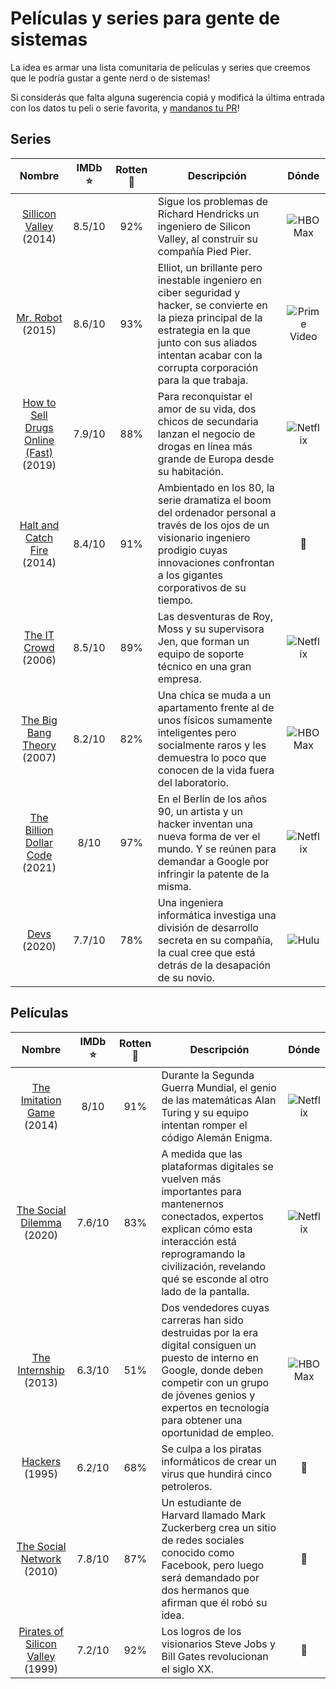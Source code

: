 # Películas y series para gente de sistemas

La idea es armar una lista comunitaria de películas y series que creemos que le podría gustar a gente nerd o de sistemas!

Si considerás que falta alguna sugerencia copiá y modificá la última entrada con los datos tu peli o serie favorita, y [mandanos tu PR](https://github.com/firstcontributions/first-contributions/blob/main/translations/README.es.md)!

## Series

| Nombre | IMDb ⭐ | Rotten 🍅 | Descripción | Dónde | 
| :----: | :-----: | :----------------: | ----------- | :---: |
| [Sillicon Valley](https://www.imdb.com/title/tt2575988/) (2014) | 8.5/10 | 92% | Sigue los problemas de Richard Hendricks un ingeniero de Silicon Valley, al construir su compañía Pied Pier. | ![HBO Max](https://images.justwatch.com/icon/285237061/s40) |
| [Mr. Robot](https://www.imdb.com/title/tt4158110/) (2015) | 8.6/10 | 93% | Elliot, un brillante pero inestable ingeniero en ciber seguridad y hacker, se convierte en la pieza principal de la estrategia en la que junto con sus aliados intentan acabar con la corrupta corporación para la que trabaja. | ![Prime Video](https://images.justwatch.com/icon/52449539/s40) |
| [How to Sell Drugs Online (Fast)](https://www.imdb.com/title/tt9184994/) (2019) | 7.9/10 | 88% | Para reconquistar el amor de su vida, dos chicos de secundaria lanzan el negocio de drogas en línea más grande de Europa desde su habitación. | ![Netflix](https://images.justwatch.com/icon/207360008/s40) |
| [Halt and Catch Fire](https://www.imdb.com/title/tt2543312/) (2014) | 8.4/10 | 91% | Ambientado en los 80, la serie dramatiza el boom del ordenador personal a través de los ojos de un visionario ingeniero prodigio cuyas innovaciones confrontan a los gigantes corporativos de su tiempo. | 👀 |
| [The IT Crowd](https://www.imdb.com/title/tt0487831/) (2006) | 8.5/10 | 89% | Las desventuras de Roy, Moss y su supervisora Jen, que forman un equipo de soporte técnico en una gran empresa. | ![Netflix](https://images.justwatch.com/icon/207360008/s40) |
| [The Big Bang Theory](https://www.imdb.com/title/tt0898266/) (2007) | 8.2/10 | 82% | Una chica se muda a un apartamento frente al de unos físicos sumamente inteligentes pero socialmente raros y les demuestra lo poco que conocen de la vida fuera del laboratorio. | ![HBO Max](https://images.justwatch.com/icon/285237061/s40) |
| [The Billion Dollar Code](https://www.imdb.com/title/tt15392100/) (2021) | 8/10 | 97% | En el Berlín de los años 90, un artista y un hacker inventan una nueva forma de ver el mundo. Y se reúnen para demandar a Google por infringir la patente de la misma. | ![Netflix](https://images.justwatch.com/icon/207360008/s40) |
| [Devs](https://www.imdb.com/title/tt8134186/) (2020) | 7.7/10 | 78% | Una ingeniera informática investiga una división de desarrollo secreta en su compañía, la cual cree que está detrás de la desapación de su novio. | ![Hulu](https://images.justwatch.com/icon/116305230/s40)|

## Películas

| Nombre | IMDb ⭐ | Rotten 🍅 | Descripción | Dónde |
| :----: | :-----: | :----------------: | ----------- | :---: |
| [The Imitation Game](https://www.imdb.com/title/tt2084970/) (2014) | 8/10 | 91% | Durante la Segunda Guerra Mundial, el genio de las matemáticas Alan Turing y su equipo intentan romper el código Alemán Enigma. | ![Netflix](https://images.justwatch.com/icon/207360008/s40) |
| [The Social Dilemma](https://www.imdb.com/title/tt11464826/) (2020) | 7.6/10 | 83% | A medida que las plataformas digitales se vuelven más importantes para mantenernos conectados, expertos explican cómo esta interacción está reprogramando la civilización, revelando qué se esconde al otro lado de la pantalla. | ![Netflix](https://images.justwatch.com/icon/207360008/s40) |
| [The Internship](https://www.imdb.com/title/tt2234155/) (2013) | 6.3/10 | 51% | Dos vendedores cuyas carreras han sido destruidas por la era digital consiguen un puesto de interno en Google, donde deben competir con un grupo de jóvenes genios y expertos en tecnología para obtener una oportunidad de empleo. | ![HBO Max](https://images.justwatch.com/icon/285237061/s40) |
| [Hackers](https://www.imdb.com/title/tt0113243/) (1995) | 6.2/10 | 68% | Se culpa a los piratas informáticos de crear un virus que hundirá cinco petroleros. | 👀 |
| [The Social Network](https://www.imdb.com/title/tt1285016/) (2010) | 7.8/10 | 87% | Un estudiante de Harvard llamado Mark Zuckerberg crea un sitio de redes sociales conocido como Facebook, pero luego será demandado por dos hermanos que afirman que él robó su idea. | 👀 |
| [Pirates of Silicon Valley](https://www.imdb.com/title/tt0168122/) (1999) | 7.2/10 | 92% | Los logros de los visionarios Steve Jobs y Bill Gates revolucionan el siglo XX. | 👀 |
